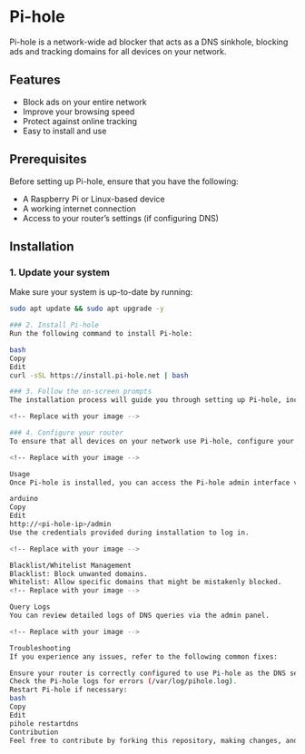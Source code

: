 # Pi-hole

Pi-hole is a network-wide ad blocker that acts as a DNS sinkhole, blocking ads and tracking domains for all devices on your network.

## Features
- Block ads on your entire network
- Improve your browsing speed
- Protect against online tracking
- Easy to install and use

## Prerequisites
Before setting up Pi-hole, ensure that you have the following:
- A Raspberry Pi or Linux-based device
- A working internet connection
- Access to your router’s settings (if configuring DNS)

## Installation

### 1. Update your system
Make sure your system is up-to-date by running:

```bash
sudo apt update && sudo apt upgrade -y

### 2. Install Pi-hole
Run the following command to install Pi-hole:

bash
Copy
Edit
curl -sSL https://install.pi-hole.net | bash

### 3. Follow the on-screen prompts
The installation process will guide you through setting up Pi-hole, including selecting an upstream DNS provider and configuring your network.

<!-- Replace with your image -->

### 4. Configure your router
To ensure that all devices on your network use Pi-hole, configure your router to use the Pi-hole IP address as the DNS server.

<!-- Replace with your image -->

Usage
Once Pi-hole is installed, you can access the Pi-hole admin interface via a web browser at:

arduino
Copy
Edit
http://<pi-hole-ip>/admin
Use the credentials provided during installation to log in.

<!-- Replace with your image -->

Blacklist/Whitelist Management
Blacklist: Block unwanted domains.
Whitelist: Allow specific domains that might be mistakenly blocked.
<!-- Replace with your image -->

Query Logs
You can review detailed logs of DNS queries via the admin panel.

<!-- Replace with your image -->

Troubleshooting
If you experience any issues, refer to the following common fixes:

Ensure your router is correctly configured to use Pi-hole as the DNS server.
Check the Pi-hole logs for errors (/var/log/pihole.log).
Restart Pi-hole if necessary:
bash
Copy
Edit
pihole restartdns
Contribution
Feel free to contribute by forking this repository, making changes, and submitting a pull request.
